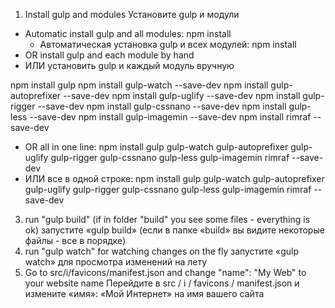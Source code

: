 
1) Install gulp and modules
   Установите gulp и модули
- Automatic install gulp and all modules: npm install
  - Автоматическая установка gulp и всех модулей: npm install
- OR install gulp and each module by hand
- ИЛИ установить gulp и каждый модуль вручную




npm install gulp
npm install gulp-watch --save-dev
npm install gulp-autoprefixer --save-dev
npm install gulp-uglify --save-dev
npm install gulp-rigger --save-dev 
npm install gulp-cssnano --save-dev
npm install gulp-less --save-dev
npm install gulp-imagemin --save-dev
npm install rimraf --save-dev

- OR all in one line: npm install gulp gulp-watch gulp-autoprefixer gulp-uglify gulp-rigger gulp-cssnano gulp-less gulp-imagemin rimraf --save-dev
- ИЛИ все в одной строке: npm install gulp gulp-watch gulp-autoprefixer gulp-uglify gulp-rigger gulp-cssnano gulp-less gulp-imagemin rimraf --save-dev
3) run "gulp build" (if in folder "build" you see some files - everything is ok)
запустите «gulp build» (если в папке «build» вы видите некоторые файлы - все в порядке)
4) run "gulp watch" for watching changes on the fly
запустите «gulp watch» для просмотра изменений на лету
5) Go to src/i/favicons/manifest.json and change "name": "My Web" to your website name
Перейдите в src / i / favicons / manifest.json и измените «имя»: «Мой Интернет» на имя вашего сайта










